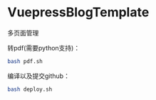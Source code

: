 # **VuepressBlogTemplate**

多页面管理

转pdf(需要python支持)：

``` bash
bash pdf.sh
```

编译以及提交github：

``` bash
bash deploy.sh
```